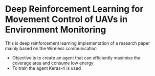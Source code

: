 # Deep Reinforcement Learning for Movement Control of UAVs in Environment Monitoring
This is deep reinforcement learning implementation of a research paper mainly based on the Wireless communication
- Objective is to create an agent that can efficiently maximise the coverage area and consume low energy 
- To train the agent Keras-rl is used 
